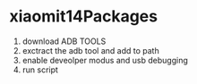 # xiaomit14Packages
1. download ADB TOOLS
2. exctract the adb tool and add to path
3. enable deveolper modus and usb debugging
4. run script
